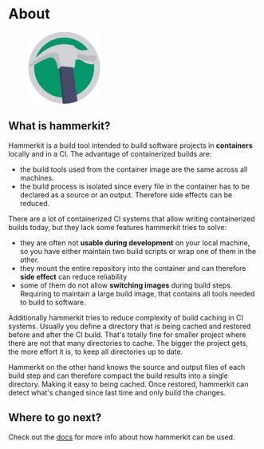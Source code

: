 # About

<figure><img src="docs/hammerkit-small.png" width="144" alt=""><figcaption></figcaption></figure>

## What is hammerkit?

Hammerkit is a build tool intended to build software projects in **containers** locally and in a CI. The advantage of containerized builds are:

* the build tools used from the container image are the same across all machines.
* the build process is isolated since every file in the container has to be declared as a source or an output. Therefore side effects can be reduced.

There are a lot of containerized CI systems that allow writing containerized builds today, but they lack some features hammerkit tries to solve:

* they are often not **usable during development** on your local machine, so you have either maintain two build scripts or wrap one of them in the other.
* they mount the entire repository into the container and can therefore **side effect** can reduce reliability
* some of them do not allow **switching images** during build steps. Requiring to maintain a large build image, that contains all tools needed to build to software.

Additionally hammerkit tries to reduce complexity of build caching in CI systems. Usually you define a directory that is being cached and restored before and after the CI build. That's totally fine for smaller project where there are not that many directories to cache. The bigger the project gets, the more effort it is, to keep all directories up to date.

Hammerkit on the other hand knows the source and output files of each build step and can therefore compact the build results into a single directory. Making it easy to being cached. Once restored, hammerkit can detect what's changed since last time and only build the changes.

## Where to go next?

Check out the [docs](https://no0dles.gitbook.io/hammerkit/) for more info about how hammerkit can be used.

